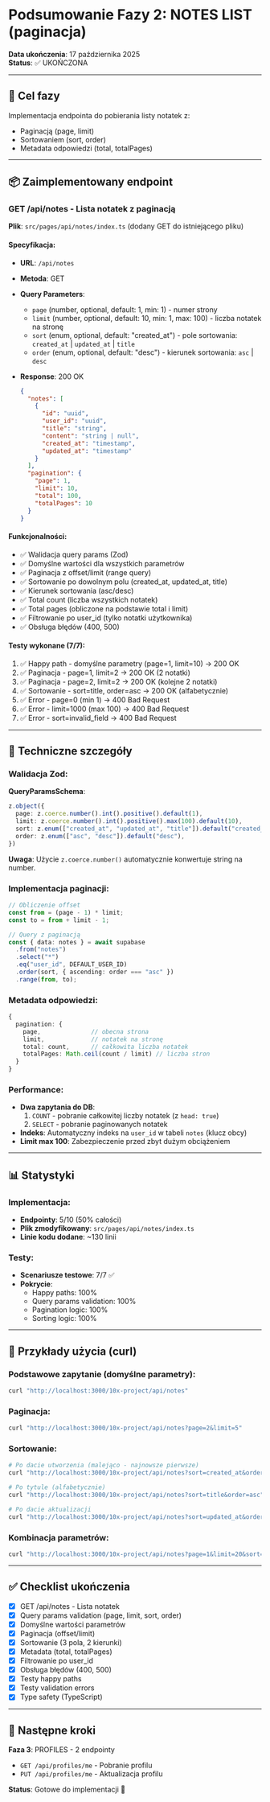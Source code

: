 # Podsumowanie Fazy 2: NOTES LIST (paginacja)

**Data ukończenia**: 17 października 2025  
**Status**: ✅ UKOŃCZONA

---

## 🎯 Cel fazy

Implementacja endpointa do pobierania listy notatek z:
- Paginacją (page, limit)
- Sortowaniem (sort, order)
- Metadata odpowiedzi (total, totalPages)

---

## 📦 Zaimplementowany endpoint

### GET /api/notes - Lista notatek z paginacją

**Plik**: `src/pages/api/notes/index.ts` (dodany GET do istniejącego pliku)

#### Specyfikacja:
- **URL**: `/api/notes`
- **Metoda**: GET
- **Query Parameters**:
  - `page` (number, optional, default: 1, min: 1) - numer strony
  - `limit` (number, optional, default: 10, min: 1, max: 100) - liczba notatek na stronę
  - `sort` (enum, optional, default: "created_at") - pole sortowania: `created_at` | `updated_at` | `title`
  - `order` (enum, optional, default: "desc") - kierunek sortowania: `asc` | `desc`

- **Response**: 200 OK
  ```json
  {
    "notes": [
      {
        "id": "uuid",
        "user_id": "uuid",
        "title": "string",
        "content": "string | null",
        "created_at": "timestamp",
        "updated_at": "timestamp"
      }
    ],
    "pagination": {
      "page": 1,
      "limit": 10,
      "total": 100,
      "totalPages": 10
    }
  }
  ```

#### Funkcjonalności:
- ✅ Walidacja query params (Zod)
- ✅ Domyślne wartości dla wszystkich parametrów
- ✅ Paginacja z offset/limit (range query)
- ✅ Sortowanie po dowolnym polu (created_at, updated_at, title)
- ✅ Kierunek sortowania (asc/desc)
- ✅ Total count (liczba wszystkich notatek)
- ✅ Total pages (obliczone na podstawie total i limit)
- ✅ Filtrowanie po user_id (tylko notatki użytkownika)
- ✅ Obsługa błędów (400, 500)

#### Testy wykonane (7/7):
1. ✅ Happy path - domyślne parametry (page=1, limit=10) → 200 OK
2. ✅ Paginacja - page=1, limit=2 → 200 OK (2 notatki)
3. ✅ Paginacja - page=2, limit=2 → 200 OK (kolejne 2 notatki)
4. ✅ Sortowanie - sort=title, order=asc → 200 OK (alfabetycznie)
5. ✅ Error - page=0 (min 1) → 400 Bad Request
6. ✅ Error - limit=1000 (max 100) → 400 Bad Request
7. ✅ Error - sort=invalid_field → 400 Bad Request

---

## 🔧 Techniczne szczegóły

### Walidacja Zod:

**QueryParamsSchema**:
```typescript
z.object({
  page: z.coerce.number().int().positive().default(1),
  limit: z.coerce.number().int().positive().max(100).default(10),
  sort: z.enum(["created_at", "updated_at", "title"]).default("created_at"),
  order: z.enum(["asc", "desc"]).default("desc"),
})
```

**Uwaga**: Użycie `z.coerce.number()` automatycznie konwertuje string na number.

### Implementacja paginacji:

```typescript
// Obliczenie offset
const from = (page - 1) * limit;
const to = from + limit - 1;

// Query z paginacją
const { data: notes } = await supabase
  .from("notes")
  .select("*")
  .eq("user_id", DEFAULT_USER_ID)
  .order(sort, { ascending: order === "asc" })
  .range(from, to);
```

### Metadata odpowiedzi:

```typescript
{
  pagination: {
    page,              // obecna strona
    limit,             // notatek na stronę
    total: count,      // całkowita liczba notatek
    totalPages: Math.ceil(count / limit) // liczba stron
  }
}
```

### Performance:

- **Dwa zapytania do DB**:
  1. `COUNT` - pobranie całkowitej liczby notatek (z `head: true`)
  2. `SELECT` - pobranie paginowanych notatek
- **Indeks**: Automatyczny indeks na `user_id` w tabeli `notes` (klucz obcy)
- **Limit max 100**: Zabezpieczenie przed zbyt dużym obciążeniem

---

## 📊 Statystyki

### Implementacja:
- **Endpointy**: 5/10 (50% całości)
- **Plik zmodyfikowany**: `src/pages/api/notes/index.ts`
- **Linie kodu dodane**: ~130 linii

### Testy:
- **Scenariusze testowe**: 7/7 ✅
- **Pokrycie**:
  - Happy paths: 100%
  - Query params validation: 100%
  - Pagination logic: 100%
  - Sorting logic: 100%

---

## 📝 Przykłady użycia (curl)

### Podstawowe zapytanie (domyślne parametry):
```bash
curl "http://localhost:3000/10x-project/api/notes"
```

### Paginacja:
```bash
curl "http://localhost:3000/10x-project/api/notes?page=2&limit=5"
```

### Sortowanie:
```bash
# Po dacie utworzenia (malejąco - najnowsze pierwsze)
curl "http://localhost:3000/10x-project/api/notes?sort=created_at&order=desc"

# Po tytule (alfabetycznie)
curl "http://localhost:3000/10x-project/api/notes?sort=title&order=asc"

# Po dacie aktualizacji
curl "http://localhost:3000/10x-project/api/notes?sort=updated_at&order=desc"
```

### Kombinacja parametrów:
```bash
curl "http://localhost:3000/10x-project/api/notes?page=1&limit=20&sort=title&order=asc"
```

---

## ✅ Checklist ukończenia

- [x] GET /api/notes - Lista notatek
- [x] Query params validation (page, limit, sort, order)
- [x] Domyślne wartości parametrów
- [x] Paginacja (offset/limit)
- [x] Sortowanie (3 pola, 2 kierunki)
- [x] Metadata (total, totalPages)
- [x] Filtrowanie po user_id
- [x] Obsługa błędów (400, 500)
- [x] Testy happy paths
- [x] Testy validation errors
- [x] Type safety (TypeScript)

---

## 🎯 Następne kroki

**Faza 3**: PROFILES - 2 endpointy
- `GET /api/profiles/me` - Pobranie profilu
- `PUT /api/profiles/me` - Aktualizacja profilu

**Status**: Gotowe do implementacji 🚀
